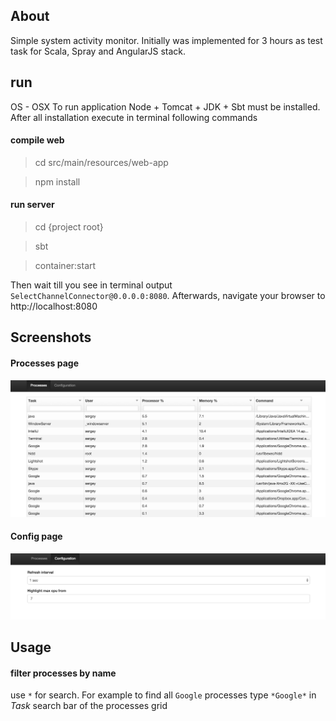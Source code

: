 ## About
Simple system activity monitor. Initially was implemented for 3 hours as test task for Scala, Spray and AngularJS stack.

## run
OS - OSX
To run application Node + Tomcat + JDK + Sbt must be installed.
After all installation execute in terminal following commands

#### compile web
> cd src/main/resources/web-app

> npm install

#### run server
> cd {project root}

> sbt

> container:start

Then wait till you see in terminal output `SelectChannelConnector@0.0.0.0:8080`.
Afterwards, navigate your browser to http://localhost:8080

## Screenshots

#### Processes page
![alt tag](readme_files/processes.png)

#### Config page
![alt tag](readme_files/configuration.png)


## Usage

#### filter processes by name
use `*` for search. For example to find all `Google` processes type `*Google*` in *Task* search bar of the processes grid
